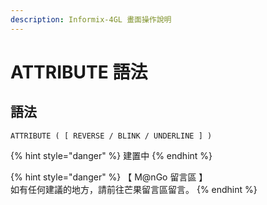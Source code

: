 ```yaml
---
description: Informix-4GL 畫面操作說明
---
```


# ATTRIBUTE 語法

## 語法

```inform7
ATTRIBUTE ( [ REVERSE / BLINK / UNDERLINE ] )
```

{% hint style="danger" %}
建置中
{% endhint %}

{% hint style="danger" %}
【 M@nGo 留言區 】\
如有任何建議的地方，請前往芒果留言區留言。
{% endhint %}
